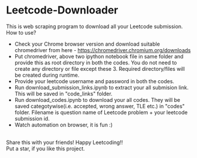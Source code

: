 # Leetcode-Downloader

This is web scraping program to download all your Leetcode submission.
<br />
How to use?
- Check your Chrome browser version and download suitable chromedriver from here - https://chromedriver.chromium.org/downloads <br />
- Put chromedriver, above two ipython notebook file in same folder and provide this as root directory in both the codes. You do not need to create any directory or file except these 3. Required directory/files will be created during runtime. <br />
- Provide your leetcode username and password in both the codes.
- Run download_submission_links.ipynb to extract your all submision link. This will be saved in "code_links" folder.
- Run download_codes.ipynb to download your all codes. They will be saved categotywise(i.e. accepted, wrong answer, TLE etc.) in "codes" folder. Filename is question name of Leetcode problem + your leetcode submission id. <br /> 
- Watch automation on browser, it is fun :)

<br />
Share this with your friends! Happy Leetcoding!! <br />
Put a star, if you like this project.
